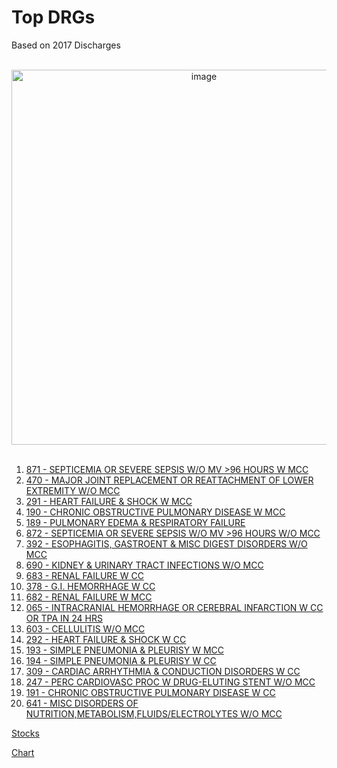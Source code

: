 # Top DRGs  
Based on 2017 Discharges



<br>
<div style="text-align: center;"><IMG SRC="Pics/Top_DRGs_2017_Discharges.svg"  width="600" height="600" ALT="image">
<em></em></div>
<br>




 

1.  [871 - SEPTICEMIA OR SEVERE SEPSIS W/O MV >96 HOURS W MCC](http://mvigoda.github.io/datasets/Discharges/1_871_Chart.html)  
2.  [470 - MAJOR JOINT REPLACEMENT OR REATTACHMENT OF LOWER EXTREMITY W/O MCC](http://mvigoda.github.io/datasets/Discharges/2_470_Chart.html)  
3.  [291 - HEART FAILURE & SHOCK W MCC](http://mvigoda.github.io/datasets/Discharges/3_291_Chart.html)  
4.  [190 - CHRONIC OBSTRUCTIVE PULMONARY DISEASE W MCC](http://mvigoda.github.io/datasets/Discharges/4_190_Chart.html)  
5.  [189 - PULMONARY EDEMA & RESPIRATORY FAILURE](http://mvigoda.github.io/datasets/Discharges/5_189_Chart.html)  
6.  [872 - SEPTICEMIA OR SEVERE SEPSIS W/O MV >96 HOURS W/O MCC](http://mvigoda.github.io/datasets/Discharges/6_872_Chart.html)  
7.  [392 - ESOPHAGITIS, GASTROENT & MISC DIGEST DISORDERS W/O MCC](http://mvigoda.github.io/datasets/Discharges/7_392_Chart.html)  
8.  [690 - KIDNEY & URINARY TRACT INFECTIONS W/O MCC](http://mvigoda.github.io/datasets/Discharges/8_690_Chart.html)  
9.  [683 - RENAL FAILURE W CC](http://mvigoda.github.io/datasets/Discharges/9_683_Chart.html)  
10.  [378 - G.I. HEMORRHAGE W CC](http://mvigoda.github.io/datasets/Discharges/10_378_Chart.html)  
11.  [682 - RENAL FAILURE W MCC](http://mvigoda.github.io/datasets/Discharges/11_682_Chart.html)  
12.  [065 - INTRACRANIAL HEMORRHAGE OR CEREBRAL INFARCTION W CC OR TPA IN 24 HRS](http://mvigoda.github.io/datasets/Discharges/12_65_Chart.html)  
13.  [603 - CELLULITIS W/O MCC](http://mvigoda.github.io/datasets/Discharges/13_603_Chart.html)  
14.  [292 - HEART FAILURE & SHOCK W CC](http://mvigoda.github.io/datasets/Discharges/14_292_Chart.html)  
15.  [193 - SIMPLE PNEUMONIA & PLEURISY W MCC](http://mvigoda.github.io/datasets/Discharges/15_193_Chart.html)  
16.  [194 - SIMPLE PNEUMONIA & PLEURISY W CC](http://mvigoda.github.io/datasets/Discharges/16_194_Chart.html)  
17.  [309 - CARDIAC ARRHYTHMIA & CONDUCTION DISORDERS W CC](http://mvigoda.github.io/datasets/Discharges/17_309_Chart.html)  
18.  [247 - PERC CARDIOVASC PROC W DRUG-ELUTING STENT W/O MCC](http://mvigoda.github.io/datasets/Discharges/18_247_Chart.html)  
19.  [191 - CHRONIC OBSTRUCTIVE PULMONARY DISEASE W CC](http://mvigoda.github.io/datasets/Discharges/19_191_Chart.html)  
20.  [641 - MISC DISORDERS OF NUTRITION,METABOLISM,FLUIDS/ELECTROLYTES W/O MCC](http://mvigoda.github.io/datasets/Discharges/20_641_Chart.html)  



[Stocks](http://mvigoda.github.io/datasets/stocks.html)  

[Chart](http://mvigoda.github.io/chart.html)

